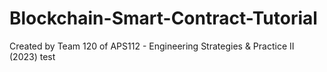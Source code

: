 # Blockchain-Smart-Contract-Tutorial

Created by Team 120 of APS112 - Engineering Strategies & Practice II (2023)
test